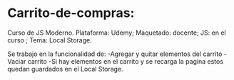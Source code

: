 # Carrito-de-compras:
Curso de JS Moderno.
Plataforma: Udemy; Maquetado: docente; JS: en el curso ; Tema: Local Storage.

Se trabajo en la funcionalidad de:
-Agregar y quitar elementos del carrito
-Vaciar carrito
-Si hay elementos en el carrito y se recarga la pagina estos quedan guardados en el Local Storage.


